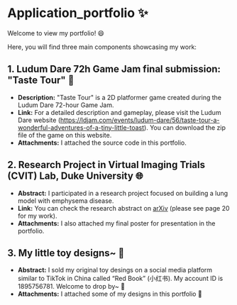# Application_portfolio ✨
Welcome to view my portfolio! 😄

Here, you will find three main components showcasing my work:

## 1. Ludum Dare 72h Game Jam final submission: **"Taste Tour"** 🍞

- **Description:** "Taste Tour" is a 2D platformer game created during the Ludum Dare 72-hour Game Jam.
- **Link:** For a detailed description and gameplay, please visit the Ludum Dare website (https://ldjam.com/events/ludum-dare/56/taste-tour-a-wonderful-adventures-of-a-tiny-little-toast). You can download the zip file of the game on this website.
- **Attachments:** I attached the source code in this portfolio.

## 2. Research Project in Virtual Imaging Trials (CVIT) Lab, Duke University 🌐

- **Abstract:** I participated in a research project focused on building a lung model with emphysema disease.
- **Link:** You can check the research abstract on [arXiv](https://arxiv.org/abs/2405.05359) (please see page 20 for my work).  
- **Attachments:**  I also attached my final poster for presentation in the portfolio.

## 3. My little toy designs~ 💖

- **Abstract:** I sold my original toy desings on a social media platform similar to TikTok in China called “Red Book” (小红书). My account ID is 1895756781. Welcome to drop by~ 🤗
- **Attachments:** I attached some of my designs in this portfolio 🍰
